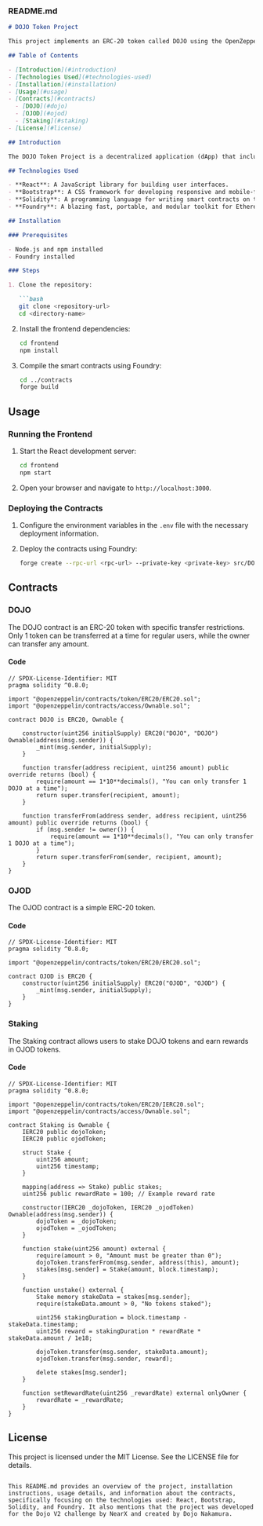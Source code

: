 ### README.md

```markdown
# DOJO Token Project

This project implements an ERC-20 token called DOJO using the OpenZeppelin library. The project includes a frontend developed with React and Bootstrap, and smart contracts written in Solidity using the Foundry framework. This project was developed for the Dojo V2 challenge by NearX and created by Dojo Nakamura.

## Table of Contents

- [Introduction](#introduction)
- [Technologies Used](#technologies-used)
- [Installation](#installation)
- [Usage](#usage)
- [Contracts](#contracts)
  - [DOJO](#dojo)
  - [OJOD](#ojod)
  - [Staking](#staking)
- [License](#license)

## Introduction

The DOJO Token Project is a decentralized application (dApp) that includes an ERC-20 token with specific transfer restrictions. The frontend is built with React and Bootstrap to provide a user-friendly interface, while the smart contracts are developed using Solidity and the Foundry framework. This project was developed for the Dojo V2 challenge by NearX and created by Dojo Nakamura.

## Technologies Used

- **React**: A JavaScript library for building user interfaces.
- **Bootstrap**: A CSS framework for developing responsive and mobile-first websites.
- **Solidity**: A programming language for writing smart contracts on the Ethereum blockchain.
- **Foundry**: A blazing fast, portable, and modular toolkit for Ethereum application development.

## Installation

### Prerequisites

- Node.js and npm installed
- Foundry installed

### Steps

1. Clone the repository:

   ```bash
   git clone <repository-url>
   cd <directory-name>
   ```

2. Install the frontend dependencies:

   ```bash
   cd frontend
   npm install
   ```

3. Compile the smart contracts using Foundry:

   ```bash
   cd ../contracts
   forge build
   ```

## Usage

### Running the Frontend

1. Start the React development server:

   ```bash
   cd frontend
   npm start
   ```

2. Open your browser and navigate to `http://localhost:3000`.

### Deploying the Contracts

1. Configure the environment variables in the `.env` file with the necessary deployment information.

2. Deploy the contracts using Foundry:

   ```bash
   forge create --rpc-url <rpc-url> --private-key <private-key> src/DOJO.sol:DOJO --constructor-args <initial-supply>
   ```

## Contracts

### DOJO

The DOJO contract is an ERC-20 token with specific transfer restrictions. Only 1 token can be transferred at a time for regular users, while the owner can transfer any amount.

#### Code

```solidity
// SPDX-License-Identifier: MIT
pragma solidity ^0.8.0;

import "@openzeppelin/contracts/token/ERC20/ERC20.sol";
import "@openzeppelin/contracts/access/Ownable.sol";

contract DOJO is ERC20, Ownable {

    constructor(uint256 initialSupply) ERC20("DOJO", "DOJO") Ownable(address(msg.sender)) {
        _mint(msg.sender, initialSupply);
    }

    function transfer(address recipient, uint256 amount) public override returns (bool) {
        require(amount == 1*10**decimals(), "You can only transfer 1 DOJO at a time");
        return super.transfer(recipient, amount);
    }
    
    function transferFrom(address sender, address recipient, uint256 amount) public override returns (bool) {
        if (msg.sender != owner()) {
            require(amount == 1*10**decimals(), "You can only transfer 1 DOJO at a time");
        }
        return super.transferFrom(sender, recipient, amount);
    }
}
```

### OJOD

The OJOD contract is a simple ERC-20 token.

#### Code

```solidity
// SPDX-License-Identifier: MIT
pragma solidity ^0.8.0;

import "@openzeppelin/contracts/token/ERC20/ERC20.sol";

contract OJOD is ERC20 {
    constructor(uint256 initialSupply) ERC20("OJOD", "OJOD") {
        _mint(msg.sender, initialSupply);
    }
}
```

### Staking

The Staking contract allows users to stake DOJO tokens and earn rewards in OJOD tokens.

#### Code

```solidity
// SPDX-License-Identifier: MIT
pragma solidity ^0.8.0;

import "@openzeppelin/contracts/token/ERC20/IERC20.sol";
import "@openzeppelin/contracts/access/Ownable.sol";

contract Staking is Ownable {
    IERC20 public dojoToken;
    IERC20 public ojodToken;

    struct Stake {
        uint256 amount;
        uint256 timestamp;
    }

    mapping(address => Stake) public stakes;
    uint256 public rewardRate = 100; // Example reward rate

    constructor(IERC20 _dojoToken, IERC20 _ojodToken) Ownable(address(msg.sender)) {
        dojoToken = _dojoToken;
        ojodToken = _ojodToken;
    }

    function stake(uint256 amount) external {
        require(amount > 0, "Amount must be greater than 0");
        dojoToken.transferFrom(msg.sender, address(this), amount);
        stakes[msg.sender] = Stake(amount, block.timestamp);
    }

    function unstake() external {
        Stake memory stakeData = stakes[msg.sender];
        require(stakeData.amount > 0, "No tokens staked");

        uint256 stakingDuration = block.timestamp - stakeData.timestamp;
        uint256 reward = stakingDuration * rewardRate * stakeData.amount / 1e18;

        dojoToken.transfer(msg.sender, stakeData.amount);
        ojodToken.transfer(msg.sender, reward);

        delete stakes[msg.sender];
    }

    function setRewardRate(uint256 _rewardRate) external onlyOwner {
        rewardRate = _rewardRate;
    }
}
```

## License

This project is licensed under the MIT License. See the LICENSE file for details.
```

This README.md provides an overview of the project, installation instructions, usage details, and information about the contracts, specifically focusing on the technologies used: React, Bootstrap, Solidity, and Foundry. It also mentions that the project was developed for the Dojo V2 challenge by NearX and created by Dojo Nakamura.